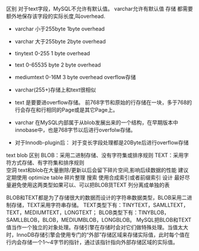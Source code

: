 

区别
对于text字段，MySQL不允许有默认值。 varchar允许有默认值
存储
都需要额外地保存该字段的实际长度,叫overhead.

- varchar 小于255byte  1byte overhead
- varchar 大于255byte  2byte overhead
- tinytext 0-255 1 byte overhead
- text 0-65535 byte 2 byte overhead
- mediumtext 0-16M  3 byte overhead
overflow存储

- varchar(255+)存储上和text很相似
- text 是要要进overflow存储。 前768字节和原始的行存储在一块，多于768的行会存在和行相同的Page或是其它Page上。
- varchar 在MySQL内部属于从blob发展出来的一个结构，在早期版本中innobase中，也是768字节以后进行overfolw存储。
- 对于Innodb-plugin后： 对于变长字段处理都是20Byte后进行overflow存储



text blob
区别
BLOB：采用二进制存储、没有字符集或排序规则
TEXT：采用字符方式存储、有字符集和排序规则    
空洞
text和blob在大量删除/更新以后会留下碎片空间,影响后续数据的性能
建议定期使用 optimize table 碎片整理 
搜索
使用合成索引或者前缀索引
设计
最好尽量避免使用这两类型如果可以、可以把BLOB货TEXT 列分离成单独的表  

   

BLOB和TEXT都是为了存储很大的数据而设计的字符串数据类型，BLOB采用二进制存储，TEXT采用字符串存储。 
TEXT类型下有：TINYTEXT，SAMLLTEXT，TEXT，MEDIUMTEXT，LONGTEXT； 
BLOB类型下有：TINYBLOB，SAMLLBLOB，BLOB，MEDIUMBLOB，LONGBLOB。 
MySQL把BLOB和TEXT值当作一个独立的对象处理。存储引擎在存储时会对它们做特殊处理。当值太大时，InnoDB存储引擎会使用专门的“外部”存储区域来存储实际值，此时每个值在行内会存储一个1～4字节的指针，通过该指针指向外部存储区域的实际值。

